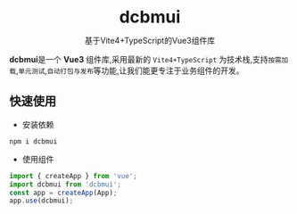 <br />
<br />
<div style="text-align:center">
<b style="font-size:30px">dcbmui</b>
<p>基于Vite4+TypeScript的Vue3组件库</p>
</div>

**dcbmui**是一个 **Vue3** 组件库,采用最新的 `Vite4+TypeScript` 为技术栈,支持`按需加载`,`单元测试`,`自动打包与发布`等功能,让我们能更专注于业务组件的开发。

## 快速使用



- 安装依赖

```
npm i dcbmui
```

- 使用组件

```javascript
import { createApp } from 'vue';
import dcbmui from 'dcbmui';
const app = createApp(App);
app.use(dcbmui);
```